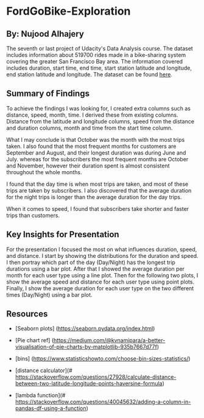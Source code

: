 # FordGoBike-Exploration
## By: Nujood Alhajery

The seventh or last project of Udacity's Data Analysis course.
The dataset includes information about 519700 rides made in a bike-sharing system covering the greater San Francisco Bay area. The information covered includes duration, start time, end time, start station latitude and longitude, end station latitude and longitude. The dataset can be found [here](https://s3.amazonaws.com/baywheels-data/index.html).


## Summary of Findings

To achieve the findings I was looking for, I created extra columns such as distance, speed, month, time. I derived these from existing columns. Distance from the latitude and longitude columns, speed from the distance and duration columns, month and time from the start time column. 

What I may conclude is that October was the month with the most trips taken. I also found that the most frequent months for customers are September and August, and their longest duration was during June and July. whereas for the subscribers the most frequent months are October and November, however their duration spent is almost consistent throughout the whole months.

I found that the day time is when most trips are taken, and most of these trips are taken by subscribers. I also discovered that the average duration for the night trips is longer than the average duration for the day trips.

When it comes to speed, I found that subscribers take shorter and faster trips than customers. 


## Key Insights for Presentation

For the presentation I focused the most on what influences duration, speed, and distance.
I start by showing the distributions for the duration and speed. I then portray which part of the day (Day/Night) has the longest trip durations using a bar plot. After that I showed the average duration per month for each user type using a line plot. Then for the following two plots, I show the average speed and distance for each user type using point plots. Finally, I show the average duration for each user type on the two different times (Day/Night) using a bar plot. 


## Resources

- [Seaborn plots] (https://seaborn.pydata.org/index.html)

- [Pie chart ref] (https://medium.com/@kvnamipara/a-better-visualisation-of-pie-charts-by-matplotlib-935b7667d77f)

- [bins] (https://www.statisticshowto.com/choose-bin-sizes-statistics/)

- [distance calculator](# https://stackoverflow.com/questions/27928/calculate-distance-between-two-latitude-longitude-points-haversine-formula)

- [lambda function](# https://stackoverflow.com/questions/40045632/adding-a-column-in-pandas-df-using-a-function)
